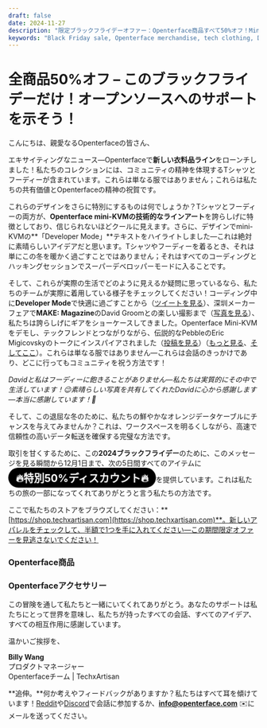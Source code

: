 ```yaml
---
draft: false
date: 2024-11-27
description: "限定ブラックフライデーオファー：Openterface商品すべて50%オフ！Mini-KVMデザイン、Developer Mode Tシャツ、フーディー、プレミアムオレンジデータケーブルを特徴とする新しいテックインスパイアード衣料品ライン。12月1日までの期間限定オファー。"
keywords: "Black Friday sale, Openterface merchandise, tech clothing, Developer Mode hoodie, Mini-KVM design, tech apparel, orange data cable, tech fashion, open source merchandise, TechxArtisan shop, tech community, developer clothing, tech accessories, 50% discount, limited time offer"
---
```


# 全商品50%オフ – このブラックフライデーだけ！オープンソースへのサポートを示そう！

<style>
  .heartbeat-label {
    display: inline-block;
    background-color: #000000;
    color: white;
    font-size: 1.5em;
    font-weight: bold;
    padding: 5px 15px;
    border-radius: 25px;
    animation: heartbeat 1.6s infinite;
    text-align: center;
  }

  @keyframes heartbeat {
    0% { transform: scale(1); }
    30% { transform: scale(1.01); }
    60% { transform: scale(1); }
  }
</style>



こんにちは、親愛なるOpenterfaceの皆さん、

エキサイティングなニュース—Openterfaceで**新しい衣料品ライン**をローンチしました！私たちのコレクションには、コミュニティの精神を体現するTシャツとフーディーが含まれています。これらは単なる服ではありません；これらは私たちの共有価値とOpenterfaceの精神の祝賀です。

これらのデザインをさらに特別にするものは何でしょうか？Tシャツとフーディーの両方が、**Openterface mini-KVMの技術的なラインアート**を誇らしげに特徴としており、信じられないほどクールに見えます。さらに、デザインでmini-KVMの**「Developer Mode」**テキストをハイライトしました—これは絶対に素晴らしいアイデアだと思います。Tシャツやフーディーを着るとき、それは単にこの冬を暖かく過ごすことではありません；それはすべてのコーディングとハッキングセッションでスーパーデベロッパーモードに入ることです。



そして、これらが実際の生活でどのように見えるか疑問に思っているなら、私たちのチームが実際に着用している様子をチェックしてください！コーディング中に**Developer Mode**で快適に過ごすことから（[ツイートを見る](https://x.com/TechxArtisan/status/1861611266705379346)）、深圳メーカーフェアで**MAKE: Magazine**のDavid Groomとの楽しい撮影まで（[写真を見る](https://pbs.twimg.com/media/Gcp8E32agAAEnl-?format=jpg&name=large)）、私たちは誇らしげにギアをショーケースしてきました。Openterface Mini-KVMをデモし、テックフレンドとつながりながら、伝説的なPebbleのEric Migicovskyのトークにインスパイアされました（[投稿を見る](https://www.linkedin.com/posts/billy-wangrb_had-an-incredible-weekend-at-shenzhen-maker-activity-7264123680803233792-l7Mm?utm_source=share&utm_medium=member_desktop)）（[もっと見る](https://twitter.com/TechxArtisan/status/1858397377196965913)、[そしてここ](https://twitter.com/TechxArtisan/status/1858400923325726750)）。これらは単なる服ではありません—これらは会話のきっかけであり、どこに行ってもコミュニティを祝う方法です！


*Davidと私はフーディーに飽きることがありません—私たちは実質的にその中で生活しています！😉素晴らしい写真を共有してくれたDavidに心から感謝します—本当に感謝しています！🎉*

そして、この退屈な冬のために、私たちの鮮やかなオレンジデータケーブルにチャンスを与えてみませんか？これは、ワークスペースを明るくしながら、高速で信頼性の高いデータ転送を確保する完璧な方法です。

取引を甘くするために、この**2024ブラックフライデー**のために、このメッセージを見る瞬間から12月1日まで、次の5日間すべてのアイテムに<a href="https://shop.techxartisan.com" style="text-decoration: none;"><span class="heartbeat-label">🔥特別50%ディスカウント🔥</span></a>を提供しています。これは私たちの旅の一部になってくれてありがとうと言う私たちの方法です。

ここで私たちのストアをブラウズしてください：**[https://shop.techxartisan.com](https://shop.techxartisan.com)**。新しいアパレルをチェックして、半額で1つを手に入れてください—この期間限定オファーを見逃さないでください！

### Openterface商品


### Openterfaceアクセサリー


この冒険を通して私たちと一緒にいてくれてありがとう。あなたのサポートは私たちにとって世界を意味し、私たちが持ったすべての会話、すべてのアイデア、すべての相互作用に感謝しています。

温かいご挨拶を、

**Billy Wang**  
プロダクトマネージャー  
Openterfaceチーム | TechxArtisan  

**追伸。**何か考えやフィードバックがありますか？私たちはすべて耳を傾けています！[Reddit](https://openterface.com/reddit)や[Discord](https://openterface.com/discord)で会話に参加するか、**info@openterface.com** ✉️にメールを送ってください。

